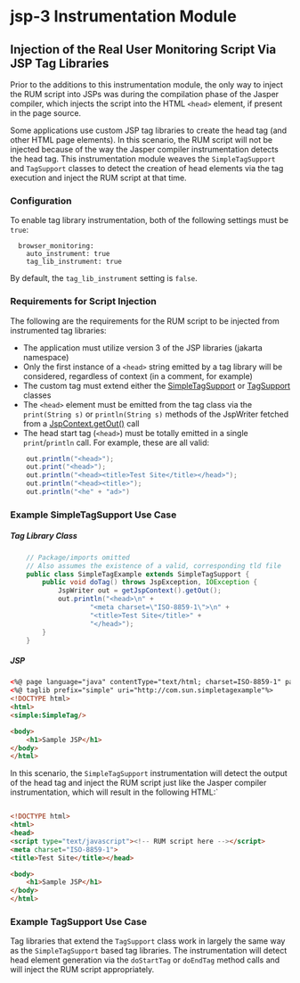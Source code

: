 # jsp-3 Instrumentation Module

## Injection of the Real User Monitoring Script Via JSP Tag Libraries
Prior to the additions to this instrumentation module, the only way to inject the RUM script into JSPs was during the 
compilation phase of the Jasper compiler, which injects the script into the HTML `<head>` element, if present in the page
source.

Some applications use custom JSP tag libraries to create the head tag (and other HTML page elements). In this scenario, the
RUM script will not be injected because of the way the Jasper compiler instrumentation detects the head tag. This
instrumentation module weaves the `SimpleTagSupport` and `TagSupport` classes to detect the creation of head elements via the
tag execution and inject the RUM script at that time.

### Configuration
To enable tag library instrumentation, both of the following settings must be `true`:
```
  browser_monitoring:
    auto_instrument: true
    tag_lib_instrument: true
```

By default, the `tag_lib_instrument` setting is `false`.

### Requirements for Script Injection
The following are the requirements for the RUM script to be injected from instrumented tag libraries:
- The application must utilize version 3 of the JSP libraries (jakarta namespace)
- Only the first instance of a `<head>` string emitted by a tag library will be considered, regardless of context (in a comment, for example)
- The custom tag must extend either the [SimpleTagSupport](https://jakarta.ee/specifications/pages/3.0/apidocs/jakarta/servlet/jsp/tagext/simpletagsupport) or 
[TagSupport](https://jakarta.ee/specifications/pages/3.0/apidocs/jakarta/servlet/jsp/tagext/tagsupport) classes
- The `<head>` element must be emitted from the tag class via the `print(String s)` or `println(String s)` methods of the JspWriter
fetched from a [JspContext.getOut()](https://jakarta.ee/specifications/pages/3.0/apidocs/jakarta/servlet/jsp/jspcontext) call
- The head start tag (`<head>`) must be totally emitted in a single `print`/`println` call. For example, these are all valid:
```java
    out.println("<head>");
    out.print("<head>");
    out.println("<head><title>Test Site</title></head>");
    out.println("<head><title>");
    out.println("<he" + "ad>")
```

### Example SimpleTagSupport Use Case
##### Tag Library Class
```java
    // Package/imports omitted
    // Also assumes the existence of a valid, corresponding tld file
    public class SimpleTagExample extends SimpleTagSupport {
        public void doTag() throws JspException, IOException {
            JspWriter out = getJspContext().getOut();
            out.println("<head>\n" +
                    "<meta charset=\"ISO-8859-1\">\n" +
                    "<title>Test Site</title>" +
                    "</head>");
        }
    }
```

##### JSP
```html
<%@ page language="java" contentType="text/html; charset=ISO-8859-1" pageEncoding="ISO-8859-1"%>
<%@ taglib prefix="simple" uri="http://com.sun.simpletagexample"%>
<!DOCTYPE html>
<html>
<simple:SimpleTag/>

<body>
	<h1>Sample JSP</h1>
</body>
</html>
```

In this scenario, the `SimpleTagSupport` instrumentation will detect the output of the head tag and inject the RUM script
just like the Jasper compiler instrumentation, which will result in the following HTML:`
```html

<!DOCTYPE html>
<html>
<head>
<script type="text/javascript"><!-- RUM script here --></script>
<meta charset="ISO-8859-1">
<title>Test Site</title></head>

<body>
    <h1>Sample JSP</h1>
</body>
</html>
```

### Example TagSupport Use Case
Tag libraries that extend the `TagSupport` class work in largely the same way as the `SimpleTagSupport` based tag libraries. The instrumentation 
will detect head element generation via the `doStartTag` or `doEndTag` method calls and will inject the RUM script appropriately.
